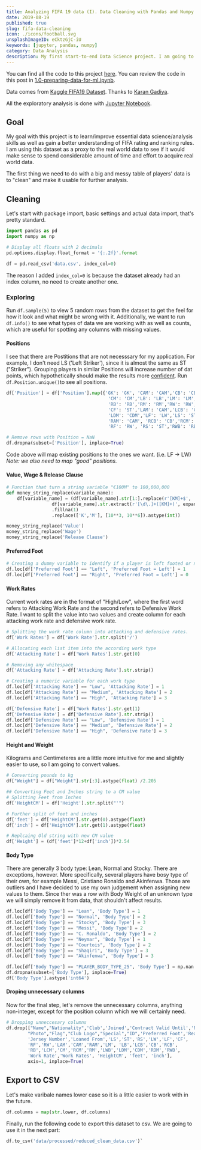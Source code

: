 ```yaml
---
title: Analyzing FIFA 19 data (I). Data Cleaning with Pandas and Numpy
date: 2019-08-19
published: true
slug: fifa-data-cleaning
icon: ./icons/football.svg
unsplashImageID: eCktzGjC-iU
keywords: [jupyter, pandas, numpy]
category: Data Analysis
description: My first start-to-end Data Science project. I am going to be looking at FIFA 19 player database. In this part I talk about Data Cleaning.
---
```


You can find all the code to this project [here](https://github.com/rasulkireev/fifa19-data-analysis). You can review the code in this post in [1.0-preparing-data-for-ml.ipynb](https://github.com/rasulkireev/fifa19-data-analysis/blob/master/1.0-preparing-data-for-ml.ipynb).

Data comes from [Kaggle FIFA19 Dataset](https://www.kaggle.com/karangadiya/fifa19). Thanks to [Karan Gadiya](https://www.kaggle.com/karangadiya).

All the exploratory analysis is done with [Jupyter Notebook](https://jupyter.org/).

## Goal
My goal with this project is to learn/improve essential data science/analysis skills as well as gain a better understanding of FIFA rating and ranking rules. I am using this dataset as a proxy to the real world data to see if it would make sense to spend considerable amount of time and effort to acquire real world data.

The first thing we need to do with a big and messy table of players' data is to "clean" and make it usable for further analysis.


## Cleaning
Let's start with package import, basic settings and actual data import, that's pretty standard.
```python
import pandas as pd
import numpy as np

# Display all floats with 2 decimals
pd.options.display.float_format = '{:.2f}'.format

df = pd.read_csv('data.csv', index_col=0)
```
The reason I added `index_col=0` is because the dataset already had an index column, no need to create another one.

### Exploring
Run `df.sample(5)` to view 5 random rows from the dataset to get the feel for how it look and what might be wrong with it. Additionally, we want to run `df.info()` to see what types of data we are working with as well as counts, which are useful for spotting any columns with missing values.

#### Positions
I see that there are Postitions that are not necesssary for my application. For example, I don't need LS ('Left Striker'), since it is almost the same as ST ("Striker"). Grouping players in similar Positions will increase number of dat points, which hypothetically should make the results more [confident](https://towardsdatascience.com/a-very-friendly-introduction-to-confidence-intervals-9add126e714).
Run `df.Position.unique()`to see all positions.

```python
df['Position'] = df['Position'].map({'GK': 'GK', 'CAM': 'CAM','CB': 'CB', 'CDM': 'CDM',
                                      'CM': 'CM','LB': 'LB','LM': 'LM','LW': 'LW',
                                      'RB': 'RB','RM': 'RM','RW': 'RW','ST': 'ST',
                                      'CF': 'ST','LAM': 'CAM','LCB': 'CB','LCM': 'CM',
                                      'LDM': 'CDM','LF': 'LW','LS': 'ST', 'LWB': 'LB',
                                      'RAM': 'CAM', 'RCB': 'CB','RCM': 'CM', 'RDM': 'CDM',
                                      'RF': 'RW', 'RS': 'ST','RWB': 'RB'})

# Remove rows with Position = NaN
df.dropna(subset=['Position'], inplace=True)
```
Code above will map existing positions to the ones we want. (i.e. LF -> LW)
_Note: we also need to map "good" positions._

#### Value, Wage & Release Clause
```python
# Function that turn a string variable "€100M" to 100,000,000
def money_string_replace(variable_name):
    df[variable_name] = (df[variable_name].str[1:].replace(r'[KM]+$', '', regex=True).astype(float) *
                 df[variable_name].str.extract(r'[\d\.]+([KM]+)', expand=False)
                 .fillna(1)
                 .replace(['K','M'], [10**3, 10**6]).astype(int))

money_string_replace('Value')
money_string_replace('Wage')
money_string_replace('Release Clause')
```

#### Preferred Foot

```python
# Creating a dummy variable to identify if a player is left footed or not
df.loc[df['Preferred Foot'] == "Left", 'Preferred Foot = Left'] = 1
df.loc[df['Preferred Foot'] == "Right", 'Preferred Foot = Left'] = 0
```

#### Work Rates
Current work rates are in the format of "High/Low", where the first word refers to Attacking Work Rate and the second refers to Defensive Work Rate. I want to split the value into two values and create column for each attacking work rate and defensive work rate.

```python
# Splitting the work rate column into attacking and defensive rates.
df['Work Rates'] = df['Work Rate'].str.split('/')

# Allocating each list item into the according work type
df['Attacking Rate'] = df['Work Rates'].str.get(0)

# Removing any whitespace
df['Attacking Rate'] = df['Attacking Rate'].str.strip()

# Creating a numeric variable for each work type
df.loc[df['Attacking Rate'] == "Low", 'Attacking Rate'] = 1
df.loc[df['Attacking Rate'] == "Medium", 'Attacking Rate'] = 2
df.loc[df['Attacking Rate'] == "High", 'Attacking Rate'] = 3

df['Defensive Rate'] = df['Work Rates'].str.get(1)
df['Defensive Rate'] = df['Defensive Rate'].str.strip()
df.loc[df['Defensive Rate'] == "Low", 'Defensive Rate'] = 1
df.loc[df['Defensive Rate'] == "Medium", 'Defensive Rate'] = 2
df.loc[df['Defensive Rate'] == "High", 'Defensive Rate'] = 3
```

#### Height and Weight
Kilograms and Centimeteres are a little more intuitive for me and slightly easier to use, so I am going to convert values.

```python
# Converting pounds to kg
df["Weight"] = df["Weight"].str[:3].astype(float) /2.205

## Converting Feet and Inches string to a CM value
# Splitting Feet from Inches
df['HeightCM'] = df['Height'].str.split("'")

# Further split of feet and inches
df['feet'] = df['HeightCM'].str.get(0).astype(float)
df['inch'] = df['HeightCM'].str.get(1).astype(float)

# Replcaing Old string with new CM value
df['Height'] = (df['feet']*12+df['inch'])*2.54
```

#### Body Type
There are generally 3 body type: Lean, Normal and Stocky. There are exceptions, however. More specifically, several players have bosy type of their own, for example Messi, Cristiano Ronaldo and Akinfenwa. Those are outliers and I have decided to use my own judgement when assigning new values to them. Since ther was a row with Body Weight of an unknown type we will simply remove it from data, that shouldn't affect results.

```python
df.loc[df['Body Type'] == "Lean", 'Body Type'] = 1
df.loc[df['Body Type'] == "Normal", 'Body Type'] = 2
df.loc[df['Body Type'] == "Stocky", 'Body Type'] = 3
df.loc[df['Body Type'] == "Messi", 'Body Type'] = 2
df.loc[df['Body Type'] == "C. Ronaldo", 'Body Type'] = 2
df.loc[df['Body Type'] == "Neymar", 'Body Type'] = 1
df.loc[df['Body Type'] == "Courtois", 'Body Type'] = 2
df.loc[df['Body Type'] == "Shaqiri", 'Body Type'] = 3
df.loc[df['Body Type'] == "Akinfenwa", 'Body Type'] = 3

df.loc[df['Body Type'] == "PLAYER_BODY_TYPE_25", 'Body Type'] = np.nan
df.dropna(subset=['Body Type'], inplace=True)
df['Body Type'].astype('int64')
```

#### Droping unnecessary columns

Now for the final step, let's remove the unnecessary columns, anything non-integer, except for the position column which we will certainly need.

```python
# Dropping unneccesary columns
df.drop(["Name","Nationality",'Club','Joined','Contract Valid Until','Release Clause',
        "Photo","Flag","Club Logo","Special","ID",'Preferred Foot','Real Face',
        'Jersey Number','Loaned From','LS','ST','RS','LW','LF','CF',
        'RF','RW','LAM','CAM','RAM','LM', 'LB','LCB','CB','RCB',
        'RB','LCM','CM','RCM','RM','LWB','LDM','CDM','RDM','RWB',
        'Work Rate','Work Rates', 'HeightCM', 'feet', 'inch'],
        axis=1, inplace=True)
```

## Export to CSV

Let's make varibale names lower case so it is a little easier to work with in the future.
```python
df.columns = map(str.lower, df.columns)
```

Finally, run the following code to export this dataset to csv. We are going to use it in the next part:
```python
df.to_csv('data/processed/reduced_clean_data.csv')`
```